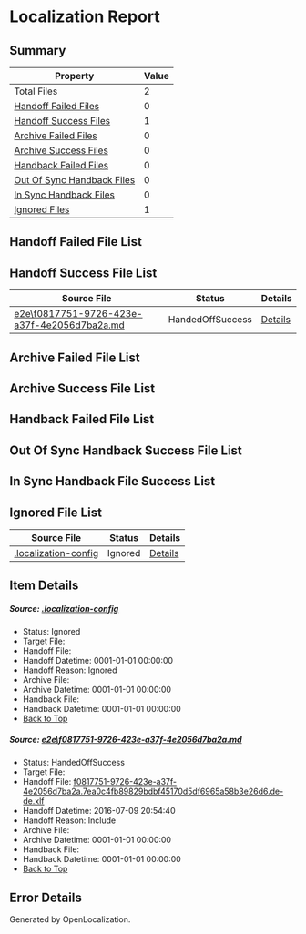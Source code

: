 # <a name='report-top'></a> Localization Report

## Summary
 Property | Value 
 -------- | ----- 
 Total Files | 2
[ Handoff Failed Files ](#handoff-failed-list)| 0
[ Handoff Success Files ](#handoff-success-list)| 1
[ Archive Failed Files ](#archive-failed-list)| 0
[ Archive Success Files ](#archive-success-list)| 0
[ Handback Failed Files ](#handback-failed-list)| 0
[ Out Of Sync Handback Files ](#outofsync-handback-success-list)| 0
[ In Sync Handback Files ](#insync-handback-success-list)| 0
[ Ignored Files ](#ignored-list)| 1

## <a name='handoff-failed-list'></a> Handoff Failed File List

## <a name='handoff-success-list'></a> Handoff Success File List
 Source File | Status | Details 
 ----------- | ------ | ------- 
 [e2e\f0817751-9726-423e-a37f-4e2056d7ba2a.md](https://github.com/OpenLocalizationTestOrg/oltest/blob/d20de06e6efed2c841e490f12490cdefa21d9e35/e2e/f0817751-9726-423e-a37f-4e2056d7ba2a.md) | HandedOffSuccess | [Details](#41970fe233018ce6cf039638ddfe7b28e750c5b61)

## <a name='archive-failed-list'></a> Archive Failed File List

## <a name='archive-success-list'></a> Archive Success File List

## <a name='handback-failed-list'></a> Handback Failed File List

## <a name='outofsync-handback-success-list'></a> Out Of Sync Handback Success File List

## <a name='insync-handback-success-list'></a> In Sync Handback File Success List

## <a name='ignored-list'></a> Ignored File List
 Source File | Status | Details 
 ----------- | ------ | ------- 
 [.localization-config](https://github.com/OpenLocalizationTestOrg/oltest/blob/d20de06e6efed2c841e490f12490cdefa21d9e35/.localization-config) | Ignored | [Details](#3d4f252ac210baf56311d7e97dcc2db10974dbd20)

## Item Details
##### <a name='3d4f252ac210baf56311d7e97dcc2db10974dbd20'></a> Source: [.localization-config](https://github.com/OpenLocalizationTestOrg/oltest/blob/d20de06e6efed2c841e490f12490cdefa21d9e35/.localization-config)
* Status: Ignored
* Target File: 
* Handoff File: 
* Handoff Datetime: 0001-01-01 00:00:00
* Handoff Reason: Ignored
* Archive File: 
* Archive Datetime: 0001-01-01 00:00:00
* Handback File: 
* Handback Datetime: 0001-01-01 00:00:00
* [Back to Top](#report-top)

##### <a name='41970fe233018ce6cf039638ddfe7b28e750c5b61'></a> Source: [e2e\f0817751-9726-423e-a37f-4e2056d7ba2a.md](https://github.com/OpenLocalizationTestOrg/oltest/blob/d20de06e6efed2c841e490f12490cdefa21d9e35/e2e/f0817751-9726-423e-a37f-4e2056d7ba2a.md)
* Status: HandedOffSuccess
* Target File: 
* Handoff File: [f0817751-9726-423e-a37f-4e2056d7ba2a.7ea0c4fb89829bdbf45170d5df6965a58b3e26d6.de-de.xlf](https://github.com/OpenLocalizationTestOrg/olhandoff-e2e/blob/d19eb1f09e80ea1024970d1f3361da24d671c38c/ol-handoff/OpenLocalizationTestOrg/oltest-dede-fly/ci/ht/f0817751-9726-423e-a37f-4e2056d7ba2a.7ea0c4fb89829bdbf45170d5df6965a58b3e26d6.de-de.xlf)
* Handoff Datetime: 2016-07-09 20:54:40
* Handoff Reason: Include
* Archive File: 
* Archive Datetime: 0001-01-01 00:00:00
* Handback File: 
* Handback Datetime: 0001-01-01 00:00:00
* [Back to Top](#report-top)


## Error Details

Generated by OpenLocalization.

